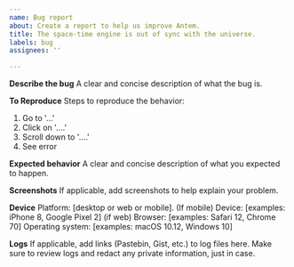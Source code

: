 ```yaml
---
name: Bug report
about: Create a report to help us improve Antem.
title: The space-time engine is out of sync with the universe.
labels: bug
assignees: ''

---
```


**Describe the bug**
A clear and concise description of what the bug is.

**To Reproduce**
Steps to reproduce the behavior:
1. Go to '...'
2. Click on '....'
3. Scroll down to '....'
4. See error

**Expected behavior**
A clear and concise description of what you expected to happen.

**Screenshots**
If applicable, add screenshots to help explain your problem.

**Device**
Platform: [desktop or web or mobile].
(If mobile) Device: [examples: iPhone 8, Google Pixel 2]
(if web) Browser: [examples: Safari 12, Chrome 70]
Operating system: [examples: macOS 10.12, Windows 10]

**Logs**
If applicable, add links (Pastebin, Gist, etc.) to log files here. Make sure to review logs and redact any private information, just in case.
